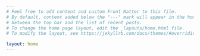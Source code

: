 ```yaml
---
# Feel free to add content and custom Front Matter to this file.
# By default, content added below the "---" mark will appear in the home page
# between the top bar and the list of recent posts.
# To change the home page layout, edit the _layouts/home.html file.
# To modify the layout, see https://jekyllrb.com/docs/themes/#overriding-theme-defaults

layout: home
---
```

